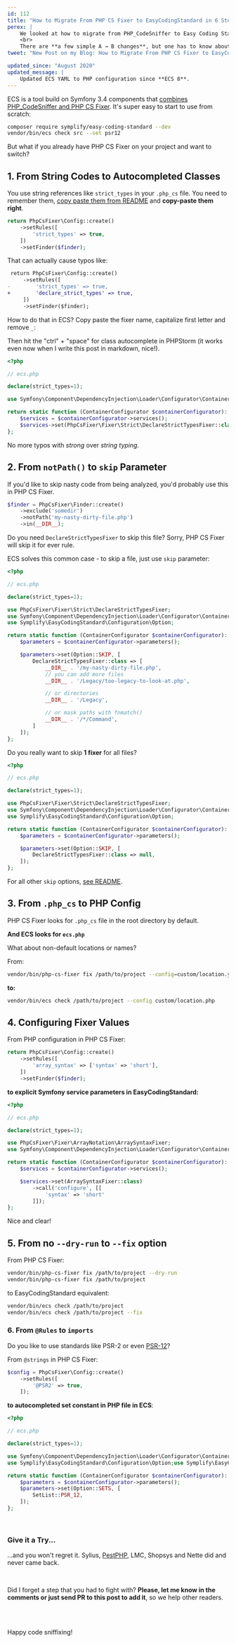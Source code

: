 ```yaml
---
id: 112
title: "How to Migrate From PHP CS Fixer to EasyCodingStandard in 6 Steps"
perex: |
    We looked at how to migrate from PHP_CodeSniffer to Easy Coding Standard on Monday. But what if your weapon of choice is PHP CS Fixer and you'd to run also some sniffs?
    <br>
    There are **a few simple A → B changes**, but one has to know about them or will get stuck. Let's learn about them.
tweet: "New Post on my Blog: How to Migrate From PHP CS Fixer to EasyCodingStandard in 6 Steps #ecs #codingstandard #ci"

updated_since: "August 2020"
updated_message: |
    Updated ECS YAML to PHP configuration since **ECS 8**.
---
```


ECS is a tool build on Symfony 3.4 components that [combines PHP_CodeSniffer and PHP CS Fixer](/blog/2017/05/03/combine-power-of-php-code-sniffer-and-php-cs-fixer-in-3-lines). It's super easy to start to use from scratch:

```bash
composer require symplify/easy-coding-standard --dev
vendor/bin/ecs check src --set psr12
```

But what if you already have PHP CS Fixer on your project and want to switch?

## 1. From String Codes to Autocompleted Classes

You use string references like `strict_types` in your `.php_cs` file. You need to remember them, [copy paste them from README](https://github.com/friendsofphp/php-cs-fixer) and **copy-paste them right**.

```php
return PhpCsFixer\Config::create()
    ->setRules([
        'strict_types' => true,
    ])
    ->setFinder($finder);
```

That can actually cause typos like:

```diff
 return PhpCsFixer\Config::create()
     ->setRules([
-        'strict_types' => true,
+        'declare_strict_types' => true,
     ])
     ->setFinder($finder);
```

How to do that in ECS? Copy paste the fixer name, capitalize first letter and remove `_`:

Then hit the "ctrl" + "space" for class autocomplete in PHPStorm (it works even now when I write this post in markdown, nice!).

```php
<?php

// ecs.php

declare(strict_types=1);

use Symfony\Component\DependencyInjection\Loader\Configurator\ContainerConfigurator;

return static function (ContainerConfigurator $containerConfigurator): void {
    $services = $containerConfigurator->services();
    $services->set(PhpCsFixer\Fixer\Strict\DeclareStrictTypesFixer::class);
};
```

No more typos with *strong* over *string typing*.

## 2. From `notPath()` to `skip` Parameter

If you'd like to skip nasty code from being analyzed, you'd probably use this in PHP CS Fixer.

```php
$finder = PhpCsFixer\Finder::create()
    ->exclude('somedir')
    ->notPath('my-nasty-dirty-file.php')
    ->in(__DIR__);
```

Do you need `DeclareStrictTypesFixer` to skip this file? Sorry, PHP CS Fixer will skip it for ever rule.

ECS solves this common case - to skip a file, just use `skip` parameter:

```php
<?php

// ecs.php

declare(strict_types=1);

use PhpCsFixer\Fixer\Strict\DeclareStrictTypesFixer;
use Symfony\Component\DependencyInjection\Loader\Configurator\ContainerConfigurator;
use Symplify\EasyCodingStandard\Configuration\Option;

return static function (ContainerConfigurator $containerConfigurator): void {
    $parameters = $containerConfigurator->parameters();

    $parameters->set(Option::SKIP, [
        DeclareStrictTypesFixer::class => [
            __DIR__ . '/my-nasty-dirty-file.php',
            // you can add more files
            __DIR__ . '/Legacy/too-legacy-to-look-at.php',

            // or directories
            __DIR__ . '/Legacy',

            // or mask paths with fnmatch()
            __DIR__ . '/*/Command',
        ]
    ]);
};
```

Do you really want to skip **1 fixer** for all files?

```php
<?php

// ecs.php

declare(strict_types=1);

use PhpCsFixer\Fixer\Strict\DeclareStrictTypesFixer;
use Symfony\Component\DependencyInjection\Loader\Configurator\ContainerConfigurator;
use Symplify\EasyCodingStandard\Configuration\Option;

return static function (ContainerConfigurator $containerConfigurator): void {
    $parameters = $containerConfigurator->parameters();

    $parameters->set(Option::SKIP, [
        DeclareStrictTypesFixer::class => null,
    ]);
};
```

For all other `skip` options, [see README](https://github.com/symplify/easy-coding-standard/#ignore-what-you-cant-fix).

## 3. From `.php_cs` to PHP Config

PHP CS Fixer looks for `.php_cs` file in the root directory by default.

**And ECS looks for `ecs.php`**

What about non-default locations or names?

From:

```bash
vendor/bin/php-cs-fixer fix /path/to/project --config=custom/location.yml --dry-run
```

**to:**

```bash
vendor/bin/ecs check /path/to/project --config custom/location.php
```

## 4. Configuring Fixer Values

From PHP configuration in PHP CS Fixer:

```php
return PhpCsFixer\Config::create()
    ->setRules([
        'array_syntax' => ['syntax' => 'short'],
    ])
    ->setFinder($finder);
```

**to explicit Symfony service parameters in EasyCodingStandard:**

```php
<?php

// ecs.php

declare(strict_types=1);

use PhpCsFixer\Fixer\ArrayNotation\ArraySyntaxFixer;
use Symfony\Component\DependencyInjection\Loader\Configurator\ContainerConfigurator;

return static function (ContainerConfigurator $containerConfigurator): void {
    $services = $containerConfigurator->services();

    $services->set(ArraySyntaxFixer::class)
        ->call('configure', [[
            'syntax' => 'short'
        ]]);
};
```

Nice and clear!

## 5. From no `--dry-run` to `--fix` option

From PHP CS Fixer:

```bash
vendor/bin/php-cs-fixer fix /path/to/project --dry-run
vendor/bin/php-cs-fixer fix /path/to/project
```

to EasyCodingStandard equivalent:

```bash
vendor/bin/ecs check /path/to/project
vendor/bin/ecs check /path/to/project --fix
```

### 6. From `@Rules` to `imports`

Do you like to use standards like PSR-2 or even [PSR-12](/blog/2018/04/09/try-psr-12-on-your-code-today)?

From `@strings` in PHP CS Fixer:

```php
$config = PhpCsFixer\Config::create()
    ->setRules([
        '@PSR2' => true,
    ]);
```

**to autocompleted set constant in PHP file in ECS**:

```php
<?php

// ecs.php

declare(strict_types=1);

use Symfony\Component\DependencyInjection\Loader\Configurator\ContainerConfigurator;
use Symplify\EasyCodingStandard\Configuration\Option;use Symplify\EasyCodingStandard\ValueObject\Set\SetList;

return static function (ContainerConfigurator $containerConfigurator): void {
    $parameters = $containerConfigurator->parameters();
    $parameters->set(Option::SETS, [
        SetList::PSR_12,
    ]);
};
```

<br>

### Give it a Try...

...and you won't regret it. Sylius, [PestPHP](https://github.com/pestphp/drift), LMC, Shopsys and Nette did and never came back.

<br>

Did I forget a step that you had to fight with? **Please, let me know in the comments or just send PR to this post to add it**, so we help other readers.

<br>
<br>

Happy code sniffixing!
